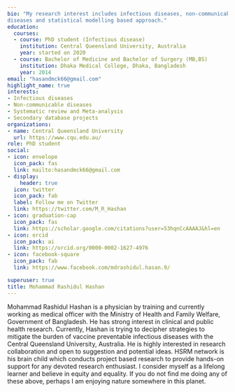 ```yaml
---
bio: "My research interest includes infectious diseases, non-communicable 
diseases and statistical modelling based approach."
education:
  courses:
  - course: PhD student (Infectious disease)
    institution: Central Queensland University, Australia
    year: started on 2020
  - course: Bachelor of Medicine and Bachelor of Surgery (MB,BS)
    institution: Dhaka Medical College, Dhaka, Bangladesh
    year: 2014
email: "hasandmck66@gmail.com"
highlight_name: true
interests:
- Infectious diseases
- Non-communicable diseases
- Systematic review and Meta-analysis
- Secondary database projects
organizations:
- name: Central Queensland University
  url: https://www.cqu.edu.au/
role: PhD student
social:
- icon: envelope
  icon_pack: fas
  link: mailto:hasandmck66@gmail.com
- display:
    header: true
  icon: twitter
  icon_pack: fab
  label: Follow me on Twitter
  link: https://twitter.com/M_R_Hashan
- icon: graduation-cap
  icon_pack: fas
  link: https://scholar.google.com/citations?user=53hqnCcAAAAJ&hl=en
- icon: orcid
  icon_pack: ai
  link: https://orcid.org/0000-0002-1627-4976
- icon: facebook-square
  icon_pack: fab
  link: https://www.facebook.com/mdrashidul.hasan.9/

superuser: true
title: Mohammad Rashidul Hashan
---
```

Mohammad Rashidul Hashan is a physician by training and 
currently working as medical officer with the Ministry of Health and 
Family Welfare, Government of Bangladesh. He has strong interest in clinical 
and public health research. Currently, Hashan is trying to decipher strategies 
to mitigate the burden of vaccine preventable infectious diseases with the Central Queensland University, Australia. He is highly interested in research collaboration and open to suggestion and potential ideas. 
HSRM network is his brain child which conducts project based research to 
provide hands-on support for any devoted research enthusiast.
I consider myself as a lifelong learner and believe in equity and equality.
If you do not find me doing any of these above, perhaps I am enjoying 
nature somewhere in this planet.

